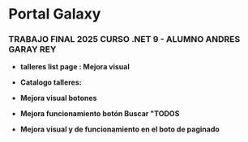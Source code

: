 # Portal Galaxy
### TRABAJO FINAL 2025 CURSO .NET 9 - ALUMNO ANDRES GARAY REY


- **talleres list page : Mejora visual**  

- **Catalogo talleres:**  

- **Mejora visual botones**  

- **Mejora funcionamiento botón Buscar "TODOS**

- **Mejora visual y de funcionamiento en el boto de paginado**  
 

 
